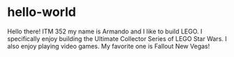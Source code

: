 # hello-world
Hello there! ITM 352 my name is Armando and I like to build LEGO. I specifically enjoy building the Ultimate Collector Series of LEGO Star Wars. I also enjoy playing video games. My favorite one is Fallout New Vegas!
